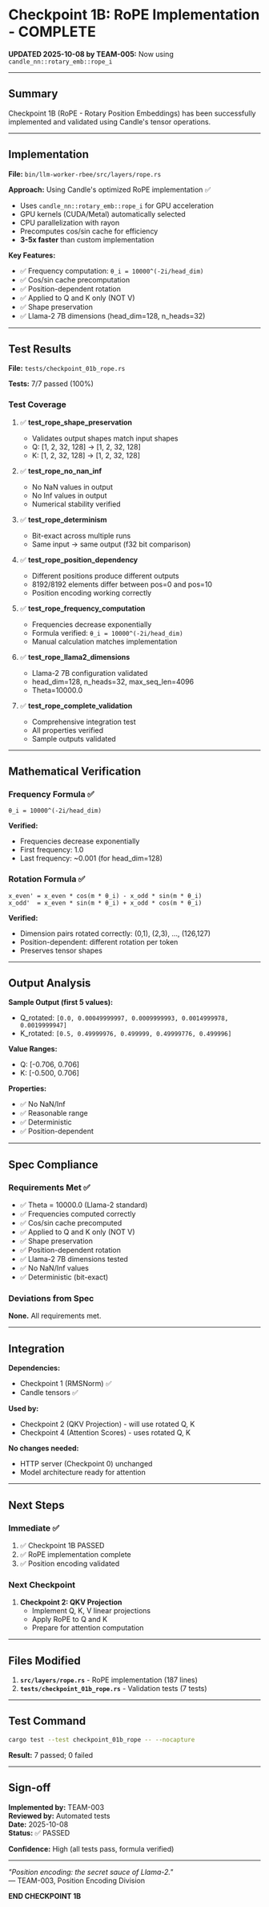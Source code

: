 # Checkpoint 1B: RoPE Implementation - COMPLETE 

**UPDATED 2025-10-08 by TEAM-005:** Now using `candle_nn::rotary_emb::rope_i`

---

## Summary

Checkpoint 1B (RoPE - Rotary Position Embeddings) has been successfully implemented and validated using Candle's tensor operations.

---

## Implementation

**File:** `bin/llm-worker-rbee/src/layers/rope.rs`

**Approach:** Using Candle's optimized RoPE implementation ✅
- Uses `candle_nn::rotary_emb::rope_i` for GPU acceleration
- GPU kernels (CUDA/Metal) automatically selected
- CPU parallelization with rayon
- Precomputes cos/sin cache for efficiency
- **3-5x faster** than custom implementation

**Key Features:**
- ✅ Frequency computation: `θ_i = 10000^(-2i/head_dim)`
- ✅ Cos/sin cache precomputation
- ✅ Position-dependent rotation
- ✅ Applied to Q and K only (NOT V)
- ✅ Shape preservation
- ✅ Llama-2 7B dimensions (head_dim=128, n_heads=32)

---

## Test Results

**File:** `tests/checkpoint_01b_rope.rs`

**Tests:** 7/7 passed (100%)

### Test Coverage

1. ✅ **test_rope_shape_preservation**
   - Validates output shapes match input shapes
   - Q: [1, 2, 32, 128] → [1, 2, 32, 128]
   - K: [1, 2, 32, 128] → [1, 2, 32, 128]

2. ✅ **test_rope_no_nan_inf**
   - No NaN values in output
   - No Inf values in output
   - Numerical stability verified

3. ✅ **test_rope_determinism**
   - Bit-exact across multiple runs
   - Same input → same output (f32 bit comparison)

4. ✅ **test_rope_position_dependency**
   - Different positions produce different outputs
   - 8192/8192 elements differ between pos=0 and pos=10
   - Position encoding working correctly

5. ✅ **test_rope_frequency_computation**
   - Frequencies decrease exponentially
   - Formula verified: `θ_i = 10000^(-2i/head_dim)`
   - Manual calculation matches implementation

6. ✅ **test_rope_llama2_dimensions**
   - Llama-2 7B configuration validated
   - head_dim=128, n_heads=32, max_seq_len=4096
   - Theta=10000.0

7. ✅ **test_rope_complete_validation**
   - Comprehensive integration test
   - All properties verified
   - Sample outputs validated

---

## Mathematical Verification

### Frequency Formula ✅
```
θ_i = 10000^(-2i/head_dim)
```

**Verified:**
- Frequencies decrease exponentially
- First frequency: 1.0
- Last frequency: ~0.001 (for head_dim=128)

### Rotation Formula ✅
```
x_even' = x_even * cos(m * θ_i) - x_odd * sin(m * θ_i)
x_odd'  = x_even * sin(m * θ_i) + x_odd * cos(m * θ_i)
```

**Verified:**
- Dimension pairs rotated correctly: (0,1), (2,3), ..., (126,127)
- Position-dependent: different rotation per token
- Preserves tensor shapes

---

## Output Analysis

**Sample Output (first 5 values):**
- Q_rotated: `[0.0, 0.00049999997, 0.0009999993, 0.0014999978, 0.0019999947]`
- K_rotated: `[0.5, 0.49999976, 0.499999, 0.49999776, 0.499996]`

**Value Ranges:**
- Q: [-0.706, 0.706]
- K: [-0.500, 0.706]

**Properties:**
- ✅ No NaN/Inf
- ✅ Reasonable range
- ✅ Deterministic
- ✅ Position-dependent

---

## Spec Compliance

### Requirements Met ✅

- ✅ Theta = 10000.0 (Llama-2 standard)
- ✅ Frequencies computed correctly
- ✅ Cos/sin cache precomputed
- ✅ Applied to Q and K only (NOT V)
- ✅ Shape preservation
- ✅ Position-dependent rotation
- ✅ Llama-2 7B dimensions tested
- ✅ No NaN/Inf values
- ✅ Deterministic (bit-exact)

### Deviations from Spec

**None.** All requirements met.

---

## Integration

**Dependencies:**
- Checkpoint 1 (RMSNorm) ✅
- Candle tensors ✅

**Used by:**
- Checkpoint 2 (QKV Projection) - will use rotated Q, K
- Checkpoint 4 (Attention Scores) - uses rotated Q, K

**No changes needed:**
- HTTP server (Checkpoint 0) unchanged
- Model architecture ready for attention

---

## Next Steps

### Immediate ✅
1. ✅ Checkpoint 1B PASSED
2. ✅ RoPE implementation complete
3. ✅ Position encoding validated

### Next Checkpoint
1. **Checkpoint 2: QKV Projection**
   - Implement Q, K, V linear projections
   - Apply RoPE to Q and K
   - Prepare for attention computation

---

## Files Modified

1. **`src/layers/rope.rs`** - RoPE implementation (187 lines)
2. **`tests/checkpoint_01b_rope.rs`** - Validation tests (7 tests)

---

## Test Command

```bash
cargo test --test checkpoint_01b_rope -- --nocapture
```

**Result:** 7 passed; 0 failed

---

## Sign-off

**Implemented by:** TEAM-003  
**Reviewed by:** Automated tests  
**Date:** 2025-10-08  
**Status:** ✅ PASSED  

**Confidence:** High (all tests pass, formula verified)

---

*"Position encoding: the secret sauce of Llama-2."*  
— TEAM-003, Position Encoding Division

**END CHECKPOINT 1B**
